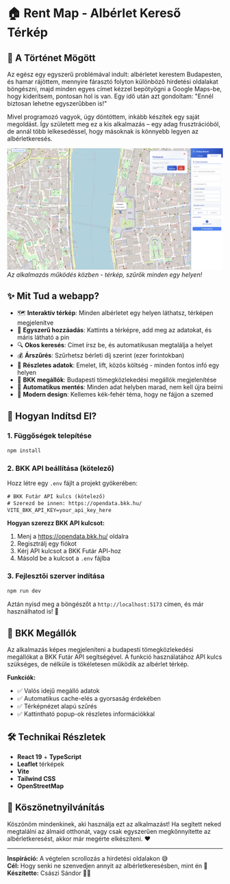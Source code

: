 # 🏠 Rent Map - Albérlet Kereső Térkép

## 💙 A Történet Mögött
Az egész egy egyszerű problémával indult: albérletet kerestem Budapesten, és hamar rájöttem, mennyire fárasztó folyton különböző hirdetési oldalakat böngészni, majd minden egyes címet kézzel bepötyögni a Google Maps-be, hogy kiderítsem, pontosan hol is van. Egy idő után azt gondoltam: "Ennél biztosan lehetne egyszerűbben is!"

Mivel programozó vagyok, úgy döntöttem, inkább készítek egy saját megoldást. Így született meg ez a kis alkalmazás – egy adag frusztrációból, de annál több lelkesedéssel, hogy másoknak is könnyebb legyen az albérletkeresés.

![Rent Map Screenshot](screenshots/rent-map-demo.png)
*Az alkalmazás működés közben - térkép, szűrők minden egy helyen!*

## ✨ Mit Tud a webapp?

- 🗺️ **Interaktív térkép**: Minden albérletet egy helyen láthatsz, térképen megjelenítve
- 📍 **Egyszerű hozzáadás**: Kattints a térképre, add meg az adatokat, és máris látható a pin
- 🔍 **Okos keresés**: Címet írsz be, és automatikusan megtalálja a helyet
- 💰 **Árszűrés**: Szűrhetsz bérleti díj szerint (ezer forintokban)
- 🏢 **Részletes adatok**: Emelet, lift, közös költség - minden fontos infó egy helyen
- 🚌 **BKK megállók**: Budapesti tömegközlekedési megállók megjelenítése
- 💾 **Automatikus mentés**: Minden adat helyben marad, nem kell újra beírni
- 🎨 **Modern design**: Kellemes kék-fehér téma, hogy ne fájjon a szemed

## 🚀 Hogyan Indítsd El?

### 1. Függőségek telepítése
```bash
npm install
```

### 2. BKK API beállítása (kötelező)
Hozz létre egy `.env` fájlt a projekt gyökerében:
```env
# BKK Futár API kulcs (kötelező)
# Szerezd be innen: https://opendata.bkk.hu/
VITE_BKK_API_KEY=your_api_key_here
```

**Hogyan szerezz BKK API kulcsot:**
1. Menj a https://opendata.bkk.hu/ oldalra
2. Regisztrálj egy fiókot
3. Kérj API kulcsot a BKK Futár API-hoz
4. Másold be a kulcsot a `.env` fájlba

### 3. Fejlesztői szerver indítása
```bash
npm run dev
```

Aztán nyisd meg a böngészőt a `http://localhost:5173` címen, és már használhatod is! 🎉

## 🚌 BKK Megállók

Az alkalmazás képes megjeleníteni a budapesti tömegközlekedési megállókat a BKK Futár API segítségével. A funkció használatához API kulcs szükséges, de nélküle is tökéletesen működik az albérlet térkép.

**Funkciók:**
- ✅ Valós idejű megálló adatok
- ✅ Automatikus cache-elés a gyorsaság érdekében
- ✅ Térképnézet alapú szűrés
- ✅ Kattintható popup-ok részletes információkkal

## 🛠️ Technikai Részletek

- **React 19** + **TypeScript**
- **Leaflet** térképek
- **Vite**
- **Tailwind CSS**
- **OpenStreetMap**

## 💝 Köszönetnyilvánítás

Köszönöm mindenkinek, aki használja ezt az alkalmazást! Ha segített neked megtalálni az álmaid otthonát, vagy csak egyszerűen megkönnyítette az albérletkeresést, akkor már megérte elkészíteni. ❤️

---

**Inspiráció:** A végtelen scrollozás a hirdetési oldalakon 😅  
**Cél:** Hogy senki ne szenvedjen annyit az albérletkeresésben, mint én 🏡
**Készítette:** Császi Sándor 👨‍💻  
